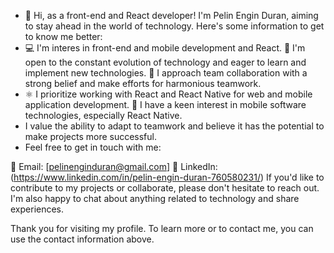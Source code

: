 - 👋 Hi, as a front-end and React developer! I'm Pelin Engin Duran, aiming to stay ahead in the world of technology. Here's some information to get to know me better:
- 💻 I'm interes in front-end and mobile development and React.
🚀 I'm open to the constant evolution of technology and eager to learn and implement new technologies.
🤝 I approach team collaboration with a strong belief and make efforts for harmonious teamwork.
- ⚛️ I prioritize working with React and React Native for web and mobile application development.
📱 I have a keen interest in mobile software technologies, especially React Native.
- I value the ability to adapt to teamwork and believe it has the potential to make projects more successful.
- Feel free to get in touch with me:

📧 Email: [pelinenginduran@gmail.com]
💼 LinkedIn: (https://www.linkedin.com/in/pelin-engin-duran-760580231/)
If you'd like to contribute to my projects or collaborate, please don't hesitate to reach out. I'm also happy to chat about anything related to technology and share experiences.

Thank you for visiting my profile. To learn more or to contact me, you can use the contact information above.

<!---
PelinEnginDuran/PelinEnginDuran is a ✨ special ✨ repository because its `README.md` (this file) appears on your GitHub profile.
You can click the Preview link to take a look at your changes.
--->
